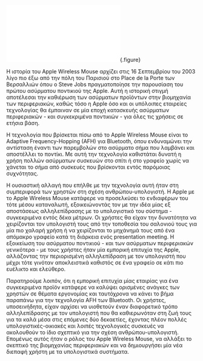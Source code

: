 
![](apple-wireless-mouse.md){.figure}

Η ιστορία του Apple Wireless Mouse αρχίζει στις 16 Σεπτεμβρίου του 2003 λίγο πιο έξω από την πόλη του Παρισιού στο Place de la Porte των Βερσαλλιών όπου ο Steve Jobs
πραγματοποίησε την παρουσίαση του πρώτου ασύρματου ποντικιού της Apple. Αυτή η ιστορική στιγμή αποτέλεσαι την καθιέρωση των ασύρματων προϊόντων στην βιομηχανία των περιφεριακών,
καθώς τόσο η Apple όσο και οι υπόλοιπες εταιρείες τεχνολογίας θα έμπαιναν σε μία εποχή κατασκευής ασύρματων περιφεριακών - και συγκεκριμένα ποντικιών - για όλες τις χρήσεις σε ετήσια βάση.

Η τεχνολογία που βρίσκεται πίσω από το Apple Wireless Mouse είναι το Adaptive Frequency-Hopping (AFH) για Bluetooth, όπου ενδυναμώνει την αντίσταση έναντι των παρεμβολών στο
ασύρματο σήμα που λαμβάνει και αποστέλλει το ποντίκι. Με αυτή την τεχνολογία καθιστάται δυνατή η χρήση πολλών ασύρματων συσκευών στο σπίτι ή στο γραφείο χωρίς να χάνεται το 
σήμα από συσκευές που βρίσκονται εντός παρόμοιας συχνότητας.

Η ουσιαστική αλλαγή που επήλθε με την τεχνολογία αυτή ήταν στη συμπεριφορά των χρηστών στη σχέση ανθρώπου-υπολογιστή. Η Apple με το Apple Wireless Mouse κατάφερε να προσελκύσει
το ενδιαφέρων του τότε μέσου καταναλωτή, εξοικειώνοντάς τον με την ιδέα μίας εξ αποστάσεως αλληλεπίδρασης με το υπολογιστικό του σύστημα - συγκεκριμένα εντός δέκα μέτρων.
Οι χρήστες θα είχαν την δυνατότητα να χειρίζονται τον υπολογιστή τους από την τοποθεσία του σαλονιού τους για μία πιο χαλαρή χρήση ή να χειρίζονται το μηχάνημά τους από 
ένα απόμακρο γραφείο κατά τη διάρκεια ενός presentation meeting. Η εξοικείωση του ασύρματου ποντικιού  - και των ασύρματων περιφεριακών γενικότερα - με τους χρήστες ήταν μία εμπορική 
επιτυχία της Apple, αλλάζοντας την περιορισμένη αλληλεπίδραση με τον υπολογιστή που μέχρι τότε γινόταν αποκλειστικά καθιστός σε ένα γραφείο σε κάτι πιο ευέλικτο και ελεύθερο. 

Παρατηρούμε λοιπόν, ότι η εμπορική επιτυχία μίας εταιρίας για ένα συγκεκριμένα προϊόν κατάφερε να καλύψει ορισμένες ανάγκες των χρηστών σε θέματα εργονομίας και ταυτόχρονα 
να κάνει το βήμα παραπάνω για την τεχνολογία AFH των Bluetooth. Οι χρήστες, υποσεινήδητα, είχαν αρχίσει να υιοθετούν έναν διαφορετικό τρόπο αλληλεπίδρασης με τον υπολογιστή 
που θα καθιερωνόταν στη ζωή τους για τα καλά μέσα στις επόμενες δύο δεκαετίες, έχοντας πλέον πολλές υπολογιστικές-οικιακές και λοιπές τεχνολογικές συσκευές να ακολουθούν το 
ίδιο σχεπτικό για την σχέση ανθρώπου-υπολογιστή. Επομένως αυτός ήταν ο ρόλος του Apple Wireless Mouse, να αλλάξει το σκεπτικό της βιομηχανίας περιφεριακών και να 
δημιουργήσει μία νέα διεπαφή χρήστη με τα υπολογιστικά συστήματα.
